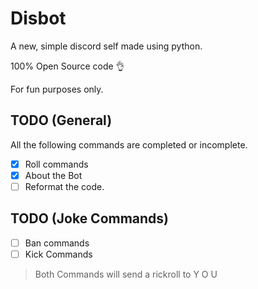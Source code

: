 # Disbot

A new, simple discord self made using python.

100% Open Source code 👌

For fun purposes only.

## TODO (General)

All the following commands are completed or incomplete.

- [x] Roll commands
- [x] About the Bot
- [ ] Reformat the code.

## TODO (Joke Commands)

- [ ] Ban commands
- [ ] Kick Commands
> Both Commands will send a rickroll to Y O U
